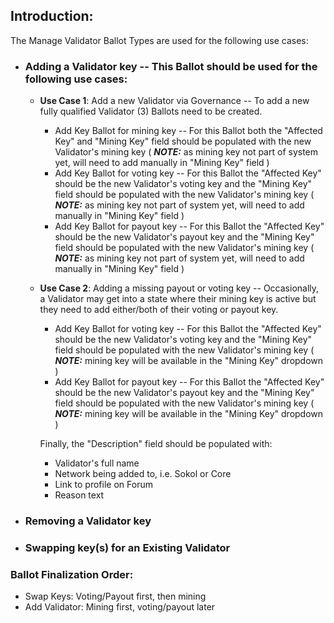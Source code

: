 ## Introduction:

The Manage Validator Ballot Types are used for the following use cases:

* ### Adding a Validator key -- This Ballot should be used for the following use cases:

  * **Use Case 1**:  Add a new Validator via Governance -- To add a new fully qualified Validator (3) Ballots need to be created.
    * Add Key Ballot for mining key -- For this Ballot both the "Affected Key" and "Mining Key" field should be populated with the new Validator's mining key ( _**NOTE:**_ as mining key not part of system yet, will need to add manually in "Mining Key" field )
    * Add Key Ballot for voting key  -- For this Ballot the "Affected Key" should be the new Validator's voting key and the "Mining Key" field should be populated with the new Validator's mining key ( _**NOTE:**_ as mining key not part of system yet, will need to add manually in "Mining Key" field )
    * Add Key Ballot for payout key -- For this Ballot the "Affected Key" should be the new Validator's payout key and the "Mining Key" field should be populated with the new Validator's mining key ( _**NOTE:**_ as mining key not part of system yet, will need to add manually in "Mining Key" field )

  * **Use Case 2**:  Adding a missing payout or voting key -- Occasionally, a Validator may get into a state where their mining key is active but they need to add either/both of their voting or payout key.  
    * Add Key Ballot for voting key  -- For this Ballot the "Affected Key" should be the new Validator's voting key and the "Mining Key" field should be populated with the new Validator's mining key ( _**NOTE:**_ mining key will be available in the "Mining Key" dropdown )
    * Add Key Ballot for payout key -- For this Ballot the "Affected Key" should be the new Validator's payout key and the "Mining Key" field should be populated with the new Validator's mining key ( _**NOTE:**_ mining key will be available in the "Mining Key" dropdown  )

    Finally, the "Description" field should be populated with:
    * Validator's full name
    * Network being added to, i.e. Sokol or Core
    * Link to profile on Forum
    * Reason text
        
* ### Removing a Validator key
* ### Swapping key(s) for an Existing Validator


### Ballot Finalization Order:

- Swap Keys: Voting/Payout first, then mining
- Add Validator:  Mining first, voting/payout later